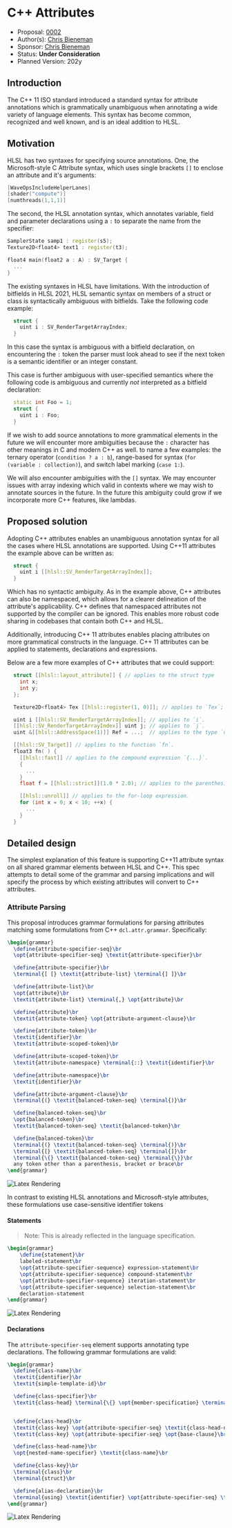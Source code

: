 <!-- {% raw %} -->
# C++ Attributes

* Proposal: [0002](0002-cxx-attributes.md)
* Author(s): [Chris Bieneman](https://github.com/llvm-beanz)
* Sponsor: [Chris Bieneman](https://github.com/llvm-beanz)
* Status: **Under Consideration**
* Planned Version: 202y

## Introduction

The C++ 11 ISO standard introduced a standard syntax for attribute annotations
which is grammatically unambiguous when annotating a wide variety of language
elements. This syntax has become common, recognized and well known, and is an
ideal addition to HLSL.

## Motivation

HLSL has two syntaxes for specifying source annotations. One, the
Microsoft-style C Attribute syntax, which uses single brackets `[]` to enclose
an attribute and it's arguments:

```c++
[WaveOpsIncludeHelperLanes]
[shader("compute")]
[numthreads(1,1,1)]
```

The second, the HLSL annotation syntax, which annotates variable, field and
parameter declarations using a `:` to separate the name from the specifier:

```c++
SamplerState samp1 : register(s5);
Texture2D<float4> text1 : register(t3);

float4 main(float2 a : A) : SV_Target {
  ...
}
```

The existing syntaxes in HLSL have limitations. With the introduction of
bitfields in HLSL 2021, HLSL semantic syntax on members of a struct or class is
syntactically ambiguous with bitfields. Take the following code example:

```c++
  struct {
    uint i : SV_RenderTargetArrayIndex;
  }
```

In this case the syntax is ambiguous with a bitfield declaration, on
encountering the `:` token the parser must look ahead to see if the next
token is a semantic identifier or an integer constant.

This case is further ambiguous with user-specified semantics where the following
code is ambiguous and currently _not_ interpreted as a bitfield declaration:

```c++
  static int Foo = 1;
  struct {
    uint i : Foo;
  }
```

If we wish to add source annotations to more grammatical elements in the future
we will encounter more ambiguities because the `:` character has other meanings
in C and modern C++ as well. to name a few examples: the ternary operator
(`condition ? a : b`), range-based for syntax (`for (variable : collection)`),
and switch label marking (`case 1:`).

We will also encounter ambiguities with the `[]` syntax. We may encounter issues
with array indexing which valid in contexts where we may wish to annotate
sources in the future. In the future this ambiguity could grow if we incorporate
more C++ features, like lambdas.

## Proposed solution

Adopting C++ attributes enables an unambiguous annotation syntax for all the
cases where HLSL annotations are supported. Using C++11 attributes the example
above can be written as:

```c++
  struct {
    uint i [[hlsl::SV_RenderTargetArrayIndex]];
  }
```

Which has no syntactic ambiguity. As in the example above, C++ attributes can
also be namespaced, which allows for a clearer delineation of the attribute's
applicability. C++ defines that namespaced attributes not supported by the
compiler can be ignored. This enables more robust code sharing in codebases that
contain both C++ and HLSL.

Additionally, introducing C++ 11 attributes enables placing attributes on more
grammatical constructs in the language. C++ 11 attributes can be applied to
statements, declarations and expressions.

Below are a few more examples of C++ attributes that we could support:

```c++
  struct [[hlsl::layout_attribute]] { // applies to the struct type
    int x;
    int y;
  };

  Texture2D<float4> Tex [[hlsl::register(1, 0)]]; // applies to `Tex`;

  uint i [[hlsl::SV_RenderTargetArrayIndex]]; // applies to `i`.
  [[hlsl::SV_RenderTargetArrayIndex]] uint j; // applies to `j`.
  uint &[[hlsl::AddressSpace(1)]] Ref = ...;  // applies to the type `uint &`.

  [[hlsl::SV_Target]] // applies to the function `fn`.
  float3 fn( ) {
    [[hlsl::fast]] // applies to the compound expression `{...}`.
    {
      ...
    }
    float f = [[hlsl::strict]](1.0 * 2.0); // applies to the parenthesis expression `(...)`.

    [[hlsl::unroll]] // applies to the for-loop expression.
    for (int x = 0; x < 10; ++x) {
      ...
    }
  }
```

## Detailed design

The simplest explanation of this feature is supporting C++11 attribute syntax on
all shared grammar elements between HLSL and C++. This spec attempts to detail
some of the grammar and parsing implications and will specify the process by
which existing attributes will convert to C++ attributes.

### Attribute Parsing

This proposal introduces grammar formulations for parsing attributes matching
some formulations from C++ `dcl.attr.grammar`. Specifically:

```latex
\begin{grammar}
  \define{attribute-specifier-seq}\br
  \opt{attribute-specifier-seq} \textit{attribute-specifier}\br

  \define{attribute-specifier}\br
  \terminal{[ [} \textit{attribute-list} \terminal{] ]}\br

  \define{attribute-list}\br
  \opt{attribute}\br
  \textit{attribute-list} \terminal{,} \opt{attribute}\br

  \define{attribute}\br
  \textit{attribute-token} \opt{attribute-argument-clause}\br

  \define{attribute-token}\br
  \textit{identifier}\br
  \textit{attribute-scoped-token}\br

  \define{attribute-scoped-token}\br
  \textit{attribute-namespace} \terminal{::} \textit{identifier}\br

  \define{attribute-namespace}\br
  \textit{identifier}\br

  \define{attribute-argument-clause}\br
  \terminal{(} \textit{balanced-token-seq} \terminal{)}\br

  \define{balanced-token-seq}\br
  \opt{balanced-token}\br
  \textit{balanced-token-seq} \textit{balanced-token}\br

  \define{balanced-token}\br
  \terminal{(} \textit{balanced-token-seq} \terminal{)}\br
  \terminal{[} \textit{balanced-token-seq} \terminal{]}\br
  \terminal{\{} \textit{balanced-token-seq} \terminal{\}}\br
  any token other than a parenthesis, bracket or brace\br
\end{grammar}
```
![Latex Rendering](0002-assets/AttributeGrammarRender.png)

In contrast to existing HLSL annotations and Microsoft-style attributes, these
formulations use case-sensitive identifier tokens


#### Statements

> Note: This is already reflected in the language specification.

```latex
\begin{grammar}
    \define{statement}\br
    labeled-statement\br
    \opt{attribute-specifier-sequence} expression-statement\br
    \opt{attribute-specifier-sequence} compound-statement\br
    \opt{attribute-specifier-sequence} iteration-statement\br
    \opt{attribute-specifier-sequence} selection-statement\br
    declaration-statement
\end{grammar}
```
![Latex Rendering](0002-assets/StatementGrammarRender.png)

#### Declarations

The `attribute-specifier-seq` element supports annotating type declarations. The
following grammar formulations are valid:

```latex
\begin{grammar}
  \define{class-name}\br
  \textit{identifier}\br
  \textit{simple-template-id}\br

  \define{class-specifier}\br
  \textit{class-head} \terminal{\{} \opt{member-specification} \terminal{\}}\br


  \define{class-head}\br
  \textit{class-key} \opt{attribute-specifier-seq} \textit{class-head-name} \opt{base-clause}\br
  \textit{class-key} \opt{attribute-specifier-seq} \opt{base-clause}\br

  \define{class-head-name}\br
  \opt{nested-name-specifier} \textit{class-name}\br

  \define{class-key}\br
  \terminal{class}\br
  \terminal{struct}\br

  \define{alias-declaration}\br
  \terminal{using} \textit{identifier} \opt{attribute-specifier-seq} \terminal{=} \textit{type-id} \terminal{;}\br
\end{grammar}
```

![Latex Rendering](0002-assets/ClassGrammarRender.png)

<!-- {% endraw %} -->
